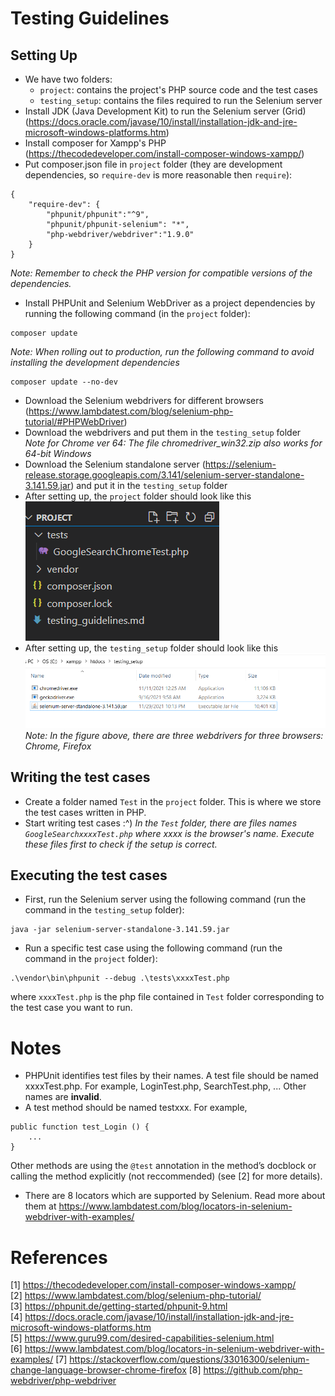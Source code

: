 # Testing Guidelines

## Setting Up
- We have two folders:
  - `project`: contains the project's PHP source code and the test cases
  - `testing_setup`: contains the files required to run the Selenium server
- Install JDK (Java Development Kit) to run the Selenium server (Grid) (https://docs.oracle.com/javase/10/install/installation-jdk-and-jre-microsoft-windows-platforms.htm)
- Install composer for Xampp's PHP (https://thecodedeveloper.com/install-composer-windows-xampp/)
- Put composer.json file in `project` folder (they are development dependencies, so `require-dev` is more reasonable then `require`): 
```
{
    "require-dev": {
        "phpunit/phpunit":"^9",
        "phpunit/phpunit-selenium": "*",
        "php-webdriver/webdriver":"1.9.0"
    }
}
```
<i>Note: Remember to check the PHP version for compatible versions of the dependencies.</i>

- Install PHPUnit and Selenium WebDriver as a project dependencies by running the following command (in the `project` folder):
```
composer update
```
<i>Note: When rolling out to production, run the following command to avoid installing the development dependencies</i>
```
composer update --no-dev
```

- Download the Selenium webdrivers for different browsers (https://www.lambdatest.com/blog/selenium-php-tutorial/#PHPWebDriver)
- Download the webdrivers and put them in the `testing_setup` folder<br>
<i>Note for Chrome ver 64: The file chromedriver_win32.zip also works for 64-bit Windows</i>
- Download the Selenium standalone server (https://selenium-release.storage.googleapis.com/3.141/selenium-server-standalone-3.141.59.jar) and put it in the `testing_setup` folder
- After setting up, the `project`  folder should look like this
![project folder](./misc/project_folder.png)
- After setting up, the `testing_setup` folder should look like this
![testing_setup folder](./misc/testing_setup_folder.png)
<i>Note: In the figure above, there are three webdrivers for three browsers: Chrome, Firefox</i>

## Writing the test cases
- Create a folder named `Test` in the `project` folder. This is where we store the test cases written in PHP.
- Start writing test cases :^)
<i>In the `Test` folder, there are files names `GoogleSearchxxxxTest.php` where xxxx is the browser's name. Execute these files first to check if the setup is correct.</i>

## Executing the test cases
- First, run the Selenium server using the following command (run the command in the `testing_setup` folder):
```
java -jar selenium-server-standalone-3.141.59.jar
```
- Run a specific test case using the following command (run the command in the `project` folder):
```
.\vendor\bin\phpunit --debug .\tests\xxxxTest.php
```
where `xxxxTest.php` is the php file contained in `Test` folder corresponding to the test case you want to run.


# Notes
- PHPUnit identifies test files by their names. A test file should be named xxxxTest.php. For example, LoginTest.php, SearchTest.php, ... Other names are <strong>invalid</strong>.
- A test method should be named testxxx. For example,
```
public function test_Login () {
    ...
}
```
Other methods are using the `@test` annotation in the method’s docblock or calling the method explicitly (not reccommended) (see [2] for more details).
- There are 8 locators which are supported by Selenium. Read more about them at https://www.lambdatest.com/blog/locators-in-selenium-webdriver-with-examples/


# References
[1] https://thecodedeveloper.com/install-composer-windows-xampp/<br>
[2] https://www.lambdatest.com/blog/selenium-php-tutorial/<br>
[3] https://phpunit.de/getting-started/phpunit-9.html<br>
[4] https://docs.oracle.com/javase/10/install/installation-jdk-and-jre-microsoft-windows-platforms.htm<br>
[5] https://www.guru99.com/desired-capabilities-selenium.html<br>
[6] https://www.lambdatest.com/blog/locators-in-selenium-webdriver-with-examples/
[7] https://stackoverflow.com/questions/33016300/selenium-change-language-browser-chrome-firefox
[8] https://github.com/php-webdriver/php-webdriver